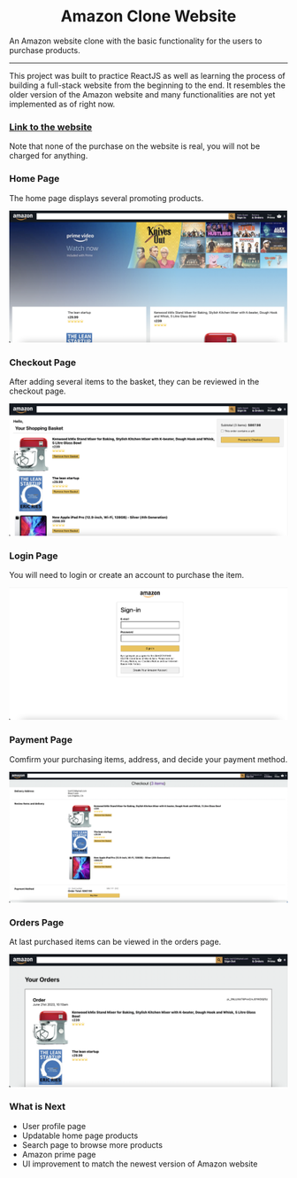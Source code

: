 <h1 align='center'>Amazon Clone Website</h1>

<p>An Amazon website clone with the basic functionality for the users to purchase products.</p>

<hr>

This project was built to practice ReactJS as well as learning the process of building a full-stack website from the beginning to the end. It resembles the older version of the Amazon website and many functionalities are not yet implemented as of right now.

### [Link to the website](https://clone-f93da.web.app/)

Note that none of the purchase on the website is real, you will not be charged for anything.

### Home Page

The home page displays several promoting products.

<img src='./images/homepage_demo.png'/>

### Checkout Page

After adding several items to the basket, they can be reviewed in the checkout page.

<img src='./images/checkoutpage_demo.png'/>

### Login Page

You will need to login or create an account to purchase the item.

<img src='./images/loginpage_demo.png'/>

### Payment Page

Comfirm your purchasing items, address, and decide your payment method.

<img src='./images/paymentpage_demo.png'/>

### Orders Page

At last purchased items can be viewed in the orders page.

<img src='./images/orderspage_demo.png'/>

### What is Next

- User profile page
- Updatable home page products
- Search page to browse more products
- Amazon prime page
- UI improvement to match the newest version of Amazon website
